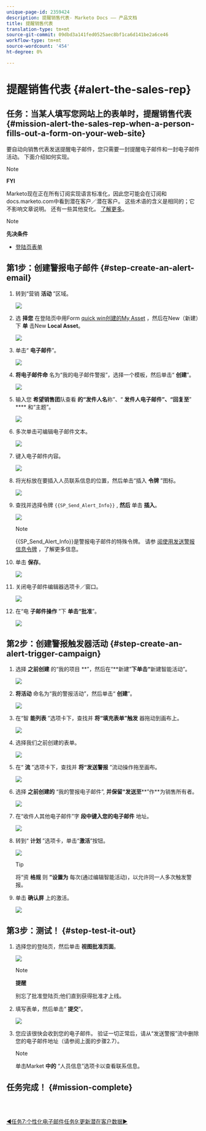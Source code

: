 ```yaml
---
unique-page-id: 2359424
description: 提醒销售代表- Marketo Docs —— 产品文档
title: 提醒销售代表
translation-type: tm+mt
source-git-commit: 09dbd3a141fed0525aec8bf1ca6d141be2a6ce46
workflow-type: tm+mt
source-wordcount: '454'
ht-degree: 0%

---
```



# 提醒销售代表 {#alert-the-sales-rep}

## 任务：当某人填写您网站上的表单时，提醒销售代表 {#mission-alert-the-sales-rep-when-a-person-fills-out-a-form-on-your-web-site}

要自动向销售代表发送提醒电子邮件，您只需要一封提醒电子邮件和一封电子邮件活动。 下面介绍如何实现。

>[!NOTE]
>
>**FYI**
>
>Marketo现在正在所有订阅实现语言标准化，因此您可能会在订阅和docs.marketo.com中看到潜在客户／潜在客户。 这些术语的含义是相同的；它不影响文章说明。 还有一些其他变化。 [了解更多](http://docs.marketo.com/display/DOCS/Updates+to+Marketo+Terminology)。

>[!NOTE]
>
>**先决条件**
>
>* [登陆页表单](landing-page-with-a-form.md)

>



## 第1步：创建警报电子邮件 {#step-create-an-alert-email}

1. 转到“营销 **活动** ”区域。

   ![](assets/one-5.png)

1. 选 **择您** 在登陆页中用Form [quick win创建的My Asset](landing-page-with-a-form.md) ，然后在New（新建）下 **单** 击New **Local Asset**。

   ![](assets/two-6.png)

1. 单击“ **电子邮件**”。

   ![](assets/three-5.png)

1. **将电子邮件命** 名为“我的电子邮件警报”，选择一个模板，然后单击“ **创建**”。

   ![](assets/four-4.png)

1. 输入您 **希望销售团**&#x200B;队查看 **的“发件人名**&#x200B;称”、“ **发件人电子邮件”、“回复至**” **** 和“主题”。

   ![](assets/five-5.png)

1. 多次单击可编辑电子邮件文本。

   ![](assets/six-5.png)

1. 键入电子邮件内容。

   ![](assets/seven-6.png)

1. 将光标放在要插入人员联系信息的位置，然后单击“插入 **令牌** ”图标。

   ![](assets/eight-4.png)

1. 查找并选择令牌 `{{SP_Send_Alert_Info}}` , **然后** 单击 **插入**。

   ![](assets/image2014-9-24-13-3a10-3a0.png)

   >[!NOTE]
   >
   >{{SP_Send_Alert_Info}}是警报电子邮件的特殊令牌。 请参 [阅使用发送警报信息令牌](../../product-docs/email-marketing/general/using-tokens/use-the-send-alert-info-token.md) ，了解更多信息。

1. 单击 **保存**。

   ![](assets/ten-5.png)

1. 关闭电子邮件编辑器选项卡／窗口。

   ![](assets/eleven-5.png)

1. 在“电 **子邮件操作** ”下 **单击“批准**”。

   ![](assets/twelve-4.png)

## 第2步：创建警报触发器活动 {#step-create-an-alert-trigger-campaign}

1. 选择 **之前创建** 的“我的项目 **”，然后在“**新建”**下单击“**&#x200B;新建智能活动”。

   ![](assets/image2014-9-24-13-3a14-3a17.png)

1. **将活动** 命名为“我的警报活动”，然后单击“ **创建**”。

   ![](assets/image2014-9-24-13-3a14-3a28.png)

1. 在“智 **能列表** ”选项卡下，查找并 **将“填充表单”触发** 器拖动到画布上。

   ![](assets/image2014-9-24-13-3a14-3a43.png)

1. 选择我们之前创建的表单。

   ![](assets/image2014-9-24-13-3a14-3a58.png)

1. 在“ **流** ”选项卡下，查找并 **将“发送警报** ”流动操作拖至画布。

   ![](assets/image2014-9-24-13-3a15-3a10.png)

1. 选择 **之前创建的** “我的警报电子邮件”, **并保留“发送至****”作**&#x200B;为销售所有者。

   ![](assets/eighteen-1.png)

1. 在“收件人其他电子邮件”字 **段中键入您的电子邮件** 地址。

   ![](assets/nineteen-2.png)

1. 转到“ **计划** ”选项卡，单击“**激活**”按钮。

   ![](assets/twenty-2.png)

   >[!TIP]
   >
   >
   >将“资 **格规** 则 **”设置为** 每次(通过编辑智能活动)，以允许同一人多次触发警报。

1. 单击 **确认屏** 上的激活。

   ![](assets/twenty-one-1.png)

## 第3步：测试！ {#step-test-it-out}

1. 选择您的登陆页，然后单击 **视图批准页面**。

   ![](assets/image2014-9-24-13-3a17-3a8.png)

   >[!NOTE]
   >
   >**提醒**
   >
   >
   >别忘了批准登陆页;他们直到获得批准才上线。

1. 填写表单，然后单击“ **提交**”。

   ![](assets/image2014-9-24-13-3a17-3a41.png)

1. 您应该很快会收到您的电子邮件。 验证一切正常后，请从“发送警报”流中删除您的电子邮件地址（请参阅上面的步骤2.7）。

   >[!NOTE]
   >
   >单击Market **中的** “人员信息”选项卡以查看联系信息。

## 任务完成！ {#mission-complete}

<br> 

[◄任务7:个性化电子邮件](personalize-an-email.md)[任务9:更新潜在客户数据►](update-person-data.md)